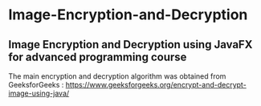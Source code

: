 # Image-Encryption-and-Decryption

Image Encryption and Decryption using JavaFX for advanced programming course
------------------------------------------------
The main encryption and decryption algorithm was obtained from GeeksforGeeks : https://www.geeksforgeeks.org/encrypt-and-decrypt-image-using-java/
